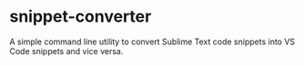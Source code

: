 # snippet-converter

A simple command line utility to convert Sublime Text code snippets into VS Code snippets and vice versa.
